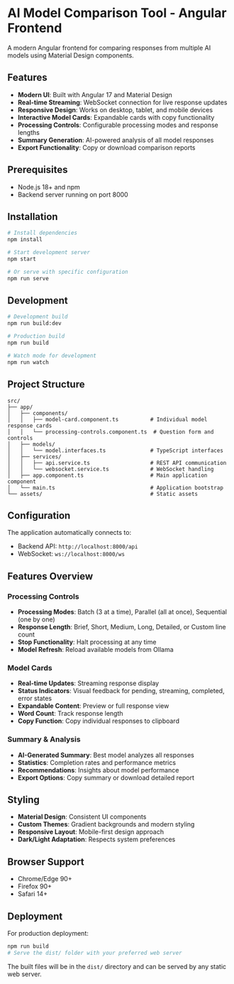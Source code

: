 # AI Model Comparison Tool - Angular Frontend

A modern Angular frontend for comparing responses from multiple AI models using Material Design components.

## Features

- **Modern UI**: Built with Angular 17 and Material Design
- **Real-time Streaming**: WebSocket connection for live response updates
- **Responsive Design**: Works on desktop, tablet, and mobile devices
- **Interactive Model Cards**: Expandable cards with copy functionality
- **Processing Controls**: Configurable processing modes and response lengths
- **Summary Generation**: AI-powered analysis of all model responses
- **Export Functionality**: Copy or download comparison reports

## Prerequisites

- Node.js 18+ and npm
- Backend server running on port 8000

## Installation

```bash
# Install dependencies
npm install

# Start development server
npm start

# Or serve with specific configuration
npm run serve
```

## Development

```bash
# Development build
npm run build:dev

# Production build
npm run build

# Watch mode for development
npm run watch
```

## Project Structure

```
src/
├── app/
│   ├── components/
│   │   ├── model-card.component.ts          # Individual model response cards
│   │   └── processing-controls.component.ts  # Question form and controls
│   ├── models/
│   │   └── model.interfaces.ts              # TypeScript interfaces
│   ├── services/
│   │   ├── api.service.ts                   # REST API communication
│   │   └── websocket.service.ts             # WebSocket handling
│   ├── app.component.ts                     # Main application component
│   └── main.ts                              # Application bootstrap
└── assets/                                  # Static assets
```

## Configuration

The application automatically connects to:
- Backend API: `http://localhost:8000/api`
- WebSocket: `ws://localhost:8000/ws`

## Features Overview

### Processing Controls
- **Processing Modes**: Batch (3 at a time), Parallel (all at once), Sequential (one by one)
- **Response Length**: Brief, Short, Medium, Long, Detailed, or Custom line count
- **Stop Functionality**: Halt processing at any time
- **Model Refresh**: Reload available models from Ollama

### Model Cards
- **Real-time Updates**: Streaming response display
- **Status Indicators**: Visual feedback for pending, streaming, completed, error states
- **Expandable Content**: Preview or full response view
- **Word Count**: Track response length
- **Copy Function**: Copy individual responses to clipboard

### Summary & Analysis
- **AI-Generated Summary**: Best model analyzes all responses
- **Statistics**: Completion rates and performance metrics
- **Recommendations**: Insights about model performance
- **Export Options**: Copy summary or download detailed report

## Styling

- **Material Design**: Consistent UI components
- **Custom Themes**: Gradient backgrounds and modern styling
- **Responsive Layout**: Mobile-first design approach
- **Dark/Light Adaptation**: Respects system preferences

## Browser Support

- Chrome/Edge 90+
- Firefox 90+
- Safari 14+

## Deployment

For production deployment:

```bash
npm run build
# Serve the dist/ folder with your preferred web server
```

The built files will be in the `dist/` directory and can be served by any static web server.
